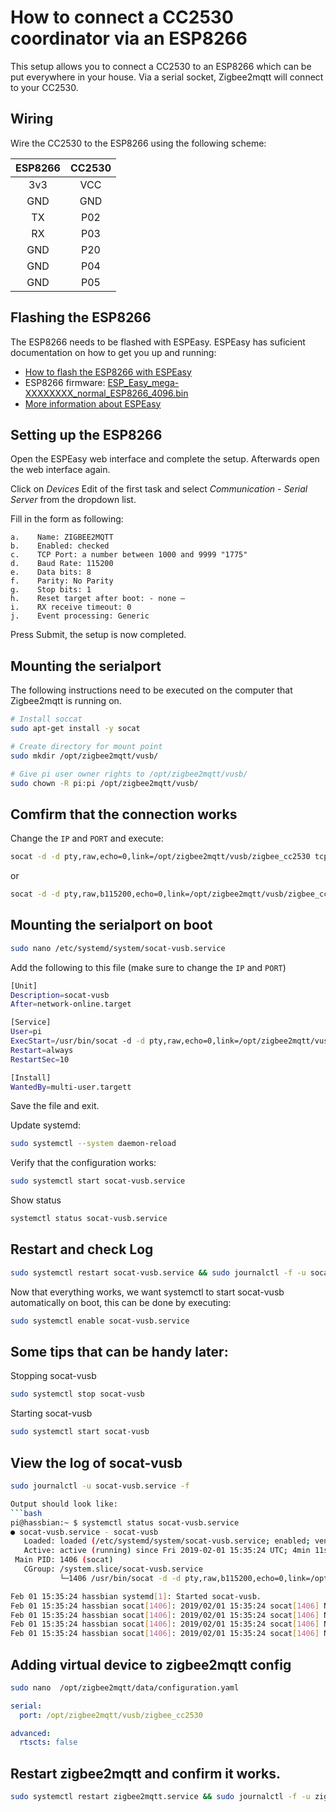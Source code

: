 # How to connect a CC2530 coordinator via an ESP8266
This setup allows you to connect a CC2530 to an ESP8266 which can be put everywhere in your house. Via a serial socket, Zigbee2mqtt will connect to your CC2530.

## Wiring
Wire the CC2530 to the ESP8266 using the following scheme:

| ESP8266 | CC2530 |
| :------------: |:---------------:|
| 3v3     | VCC |
| GND     | GND |
| TX      | P02 |
| RX      | P03 |
| GND     | P20 |
| GND     | P04 |
| GND     | P05 |

## Flashing the ESP8266
The ESP8266 needs to be flashed with ESPEasy. ESPEasy has suficient documentation on how to get you up and running:
- [How to flash the ESP8266 with ESPEasy](https://www.letscontrolit.com/wiki/index.php?title=Tutorial_ESPEasy_Firmware_Upload)
- ESP8266 firmware: [ESP_Easy_mega-XXXXXXXX_normal_ESP8266_4096.bin](https://github.com/letscontrolit/ESPEasy/releases)
- [More information about ESPEasy](https://www.letscontrolit.com/wiki/index.php/ESPEasy#Introduction)

## Setting up the ESP8266
Open the ESPEasy web interface and complete the setup. Afterwards open the web interface again.

Click on *Devices* Edit of the first task and select *Communication - Serial Server* from the dropdown list.

Fill in the form as following:
```
a.    Name: ZIGBEE2MQTT
b.    Enabled: checked
c.    TCP Port: a number between 1000 and 9999 "1775"
d.    Baud Rate: 115200
e.    Data bits: 8
f.    Parity: No Parity
g.    Stop bits: 1
h.    Reset target after boot: - none –
i.    RX receive timeout: 0
j.    Event processing: Generic
```

Press Submit, the setup is now completed.

## Mounting the serialport
The following instructions need to be executed on the computer that Zigbee2mqtt is running on.

```bash
# Install soccat
sudo apt-get install -y socat

# Create directory for mount point
sudo mkdir /opt/zigbee2mqtt/vusb/

# Give pi user owner rights to /opt/zigbee2mqtt/vusb/
sudo chown -R pi:pi /opt/zigbee2mqtt/vusb/
```

## Comfirm that the connection works
Change the `IP` and `PORT` and execute:

```bash
socat -d -d pty,raw,echo=0,link=/opt/zigbee2mqtt/vusb/zigbee_cc2530 tcp-connect:IP:PORT
```
or

```bash
socat -d -d pty,raw,b115200,echo=0,link=/opt/zigbee2mqtt/vusb/zigbee_cc2530 tcp:127.0.0.1:1775
```

## Mounting the serialport on boot
```bash
sudo nano /etc/systemd/system/socat-vusb.service
```

Add the following to this file (make sure to change the `IP` and `PORT`)

```bash
[Unit]
Description=socat-vusb
After=network-online.target

[Service]
User=pi
ExecStart=/usr/bin/socat -d -d pty,raw,echo=0,link=/opt/zigbee2mqtt/vusb/zigbee_cc2530 tcp:IP:PORT,reuseaddr
Restart=always
RestartSec=10

[Install]
WantedBy=multi-user.targett
```
Save the file and exit.

Update systemd:

```bash
sudo systemctl --system daemon-reload
```

Verify that the configuration works:
```bash
sudo systemctl start socat-vusb.service
 ```

Show status
```bash
systemctl status socat-vusb.service
```

## Restart and check Log
```bash
sudo systemctl restart socat-vusb.service && sudo journalctl -f -u socat-vusb.service
```

Now that everything works, we want systemctl to start socat-vusb automatically on boot, this can be done by executing:

```bash
sudo systemctl enable socat-vusb.service
```

## Some tips that can be handy later:
Stopping socat-vusb
```bash
sudo systemctl stop socat-vusb
```

Starting socat-vusb
```bash
sudo systemctl start socat-vusb
```

## View the log of socat-vusb
```bash
sudo journalctl -u socat-vusb.service -f

Output should look like:
```bash
pi@hassbian:~ $ systemctl status socat-vusb.service
● socat-vusb.service - socat-vusb
   Loaded: loaded (/etc/systemd/system/socat-vusb.service; enabled; vendor preset: enabled)
   Active: active (running) since Fri 2019-02-01 15:35:24 UTC; 4min 11s ago
 Main PID: 1406 (socat)
   CGroup: /system.slice/socat-vusb.service
           └─1406 /usr/bin/socat -d -d pty,raw,b115200,echo=0,link=/opt/zigbee2mqtt/vusb/zigbee_cc2530 tcp:127.0.0.1:1775,reuseaddr

Feb 01 15:35:24 hassbian systemd[1]: Started socat-vusb.
Feb 01 15:35:24 hassbian socat[1406]: 2019/02/01 15:35:24 socat[1406] N PTY is /dev/pts/3
Feb 01 15:35:24 hassbian socat[1406]: 2019/02/01 15:35:24 socat[1406] N opening connection to AF=2 127.0.0.1:1775
Feb 01 15:35:24 hassbian socat[1406]: 2019/02/01 15:35:24 socat[1406] N successfully connected from local address AF=2 127.0.0.1:47512
Feb 01 15:35:24 hassbian socat[1406]: 2019/02/01 15:35:24 socat[1406] N starting data transfer loop with FDs [5,5] and [7,7]
```

## Adding virtual device to zigbee2mqtt config
```bash
sudo nano  /opt/zigbee2mqtt/data/configuration.yaml
```

```yaml
serial:
  port: /opt/zigbee2mqtt/vusb/zigbee_cc2530

advanced:
  rtscts: false
```

## Restart zigbee2mqtt and confirm it works.
```bash
sudo systemctl restart zigbee2mqtt.service && sudo journalctl -f -u zigbee2mqtt.service
```
